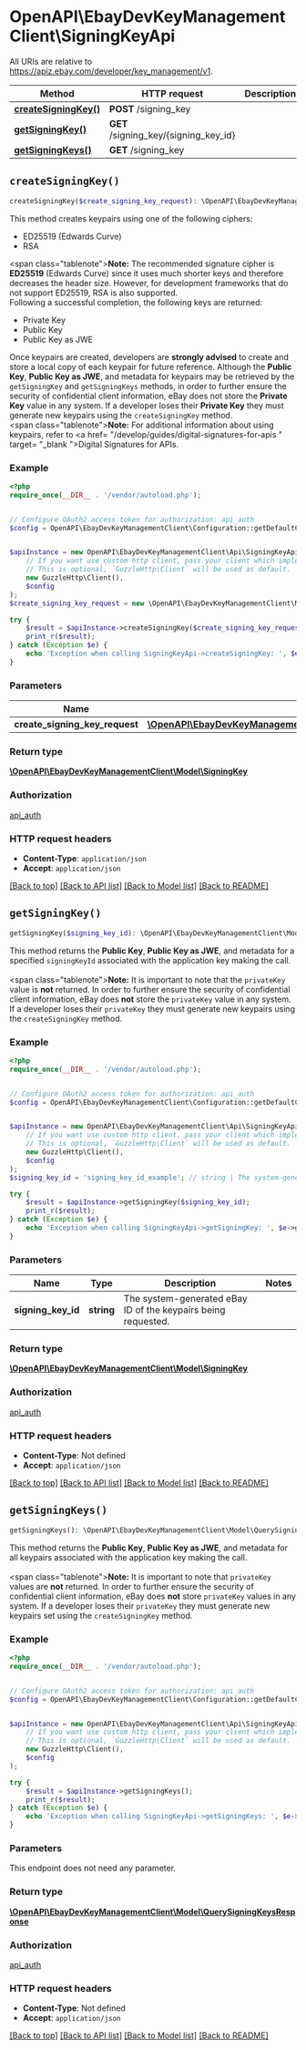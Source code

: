 # OpenAPI\EbayDevKeyManagementClient\SigningKeyApi

All URIs are relative to https://apiz.ebay.com/developer/key_management/v1.

Method | HTTP request | Description
------------- | ------------- | -------------
[**createSigningKey()**](SigningKeyApi.md#createSigningKey) | **POST** /signing_key | 
[**getSigningKey()**](SigningKeyApi.md#getSigningKey) | **GET** /signing_key/{signing_key_id} | 
[**getSigningKeys()**](SigningKeyApi.md#getSigningKeys) | **GET** /signing_key | 


## `createSigningKey()`

```php
createSigningKey($create_signing_key_request): \OpenAPI\EbayDevKeyManagementClient\Model\SigningKey
```



This method creates keypairs using one of the following ciphers:<ul><li>ED25519 (Edwards Curve)</li><li>RSA</li></ul><span class=\"tablenote\"><b>Note:</b> The recommended signature cipher is <b>ED25519</b> (Edwards Curve) since it uses much shorter keys and therefore decreases the header size. However, for development frameworks that do not support ED25519, RSA is also supported.</span><br/>Following a successful completion, the following keys are returned:<ul><li>Private Key</li><li>Public Key</li><li>Public Key as JWE</li></ul>Once keypairs are created, developers are <b>strongly advised</b> to create and store a local copy of each keypair for future reference. Although the <b>Public Key</b>, <b>Public Key as JWE</b>, and metadata for keypairs may be retrieved by the <code>getSigningKey</code> and <code>getSigningKeys</code> methods, in order to further ensure the security of confidential client information, eBay does not store the <b>Private Key</b> value in any system. If a developer loses their <b>Private Key</b> they must generate new keypairs using the <code>createSigningKey</code> method.<br/><span class=\"tablenote\"><b>Note:</b> For additional information about using keypairs, refer to <a href= \"/develop/guides/digital-signatures-for-apis \" target= \"_blank \">Digital Signatures for APIs</a>.</span>

### Example

```php
<?php
require_once(__DIR__ . '/vendor/autoload.php');


// Configure OAuth2 access token for authorization: api_auth
$config = OpenAPI\EbayDevKeyManagementClient\Configuration::getDefaultConfiguration()->setAccessToken('YOUR_ACCESS_TOKEN');


$apiInstance = new OpenAPI\EbayDevKeyManagementClient\Api\SigningKeyApi(
    // If you want use custom http client, pass your client which implements `GuzzleHttp\ClientInterface`.
    // This is optional, `GuzzleHttp\Client` will be used as default.
    new GuzzleHttp\Client(),
    $config
);
$create_signing_key_request = new \OpenAPI\EbayDevKeyManagementClient\Model\CreateSigningKeyRequest(); // \OpenAPI\EbayDevKeyManagementClient\Model\CreateSigningKeyRequest

try {
    $result = $apiInstance->createSigningKey($create_signing_key_request);
    print_r($result);
} catch (Exception $e) {
    echo 'Exception when calling SigningKeyApi->createSigningKey: ', $e->getMessage(), PHP_EOL;
}
```

### Parameters

Name | Type | Description  | Notes
------------- | ------------- | ------------- | -------------
 **create_signing_key_request** | [**\OpenAPI\EbayDevKeyManagementClient\Model\CreateSigningKeyRequest**](../Model/CreateSigningKeyRequest.md)|  | [optional]

### Return type

[**\OpenAPI\EbayDevKeyManagementClient\Model\SigningKey**](../Model/SigningKey.md)

### Authorization

[api_auth](../../README.md#api_auth)

### HTTP request headers

- **Content-Type**: `application/json`
- **Accept**: `application/json`

[[Back to top]](#) [[Back to API list]](../../README.md#endpoints)
[[Back to Model list]](../../README.md#models)
[[Back to README]](../../README.md)

## `getSigningKey()`

```php
getSigningKey($signing_key_id): \OpenAPI\EbayDevKeyManagementClient\Model\SigningKey
```



This method returns the <b>Public Key</b>, <b>Public Key as JWE</b>, and metadata for a specified <code>signingKeyId</code> associated with the application key making the call.<br/><br/><span class=\"tablenote\"><b>Note:</b> It is important to note that the <code>privateKey</code> value is <b>not</b> returned. In order to further ensure the security of confidential client information, eBay does <b>not</b> store the <code>privateKey</code> value in any system. If a developer loses their <code>privateKey</code> they must generate new keypairs using the <code>createSigningKey</code> method.</span>

### Example

```php
<?php
require_once(__DIR__ . '/vendor/autoload.php');


// Configure OAuth2 access token for authorization: api_auth
$config = OpenAPI\EbayDevKeyManagementClient\Configuration::getDefaultConfiguration()->setAccessToken('YOUR_ACCESS_TOKEN');


$apiInstance = new OpenAPI\EbayDevKeyManagementClient\Api\SigningKeyApi(
    // If you want use custom http client, pass your client which implements `GuzzleHttp\ClientInterface`.
    // This is optional, `GuzzleHttp\Client` will be used as default.
    new GuzzleHttp\Client(),
    $config
);
$signing_key_id = 'signing_key_id_example'; // string | The system-generated eBay ID of the keypairs being requested.

try {
    $result = $apiInstance->getSigningKey($signing_key_id);
    print_r($result);
} catch (Exception $e) {
    echo 'Exception when calling SigningKeyApi->getSigningKey: ', $e->getMessage(), PHP_EOL;
}
```

### Parameters

Name | Type | Description  | Notes
------------- | ------------- | ------------- | -------------
 **signing_key_id** | **string**| The system-generated eBay ID of the keypairs being requested. |

### Return type

[**\OpenAPI\EbayDevKeyManagementClient\Model\SigningKey**](../Model/SigningKey.md)

### Authorization

[api_auth](../../README.md#api_auth)

### HTTP request headers

- **Content-Type**: Not defined
- **Accept**: `application/json`

[[Back to top]](#) [[Back to API list]](../../README.md#endpoints)
[[Back to Model list]](../../README.md#models)
[[Back to README]](../../README.md)

## `getSigningKeys()`

```php
getSigningKeys(): \OpenAPI\EbayDevKeyManagementClient\Model\QuerySigningKeysResponse
```



This method returns the <b>Public Key</b>, <b>Public Key as JWE</b>, and metadata for all keypairs associated with the application key making the call.<br/><br/><span class=\"tablenote\"><b>Note:</b> It is important to note that <code>privateKey</code> values are <b>not</b> returned. In order to further ensure the security of confidential client information, eBay does <b>not</b> store <code>privateKey</code> values in any system. If a developer loses their <code>privateKey</code> they must generate new keypairs set using the <code>createSigningKey</code> method.</span>

### Example

```php
<?php
require_once(__DIR__ . '/vendor/autoload.php');


// Configure OAuth2 access token for authorization: api_auth
$config = OpenAPI\EbayDevKeyManagementClient\Configuration::getDefaultConfiguration()->setAccessToken('YOUR_ACCESS_TOKEN');


$apiInstance = new OpenAPI\EbayDevKeyManagementClient\Api\SigningKeyApi(
    // If you want use custom http client, pass your client which implements `GuzzleHttp\ClientInterface`.
    // This is optional, `GuzzleHttp\Client` will be used as default.
    new GuzzleHttp\Client(),
    $config
);

try {
    $result = $apiInstance->getSigningKeys();
    print_r($result);
} catch (Exception $e) {
    echo 'Exception when calling SigningKeyApi->getSigningKeys: ', $e->getMessage(), PHP_EOL;
}
```

### Parameters

This endpoint does not need any parameter.

### Return type

[**\OpenAPI\EbayDevKeyManagementClient\Model\QuerySigningKeysResponse**](../Model/QuerySigningKeysResponse.md)

### Authorization

[api_auth](../../README.md#api_auth)

### HTTP request headers

- **Content-Type**: Not defined
- **Accept**: `application/json`

[[Back to top]](#) [[Back to API list]](../../README.md#endpoints)
[[Back to Model list]](../../README.md#models)
[[Back to README]](../../README.md)
